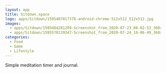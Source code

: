 ```yaml
---
layout: app
title: Sitdown.space
logo: apps/Sitdown/1595407817376-android-chrome-512x512_512x512.jpg
images:
  - apps/Sitdown/1595484281209-Screenshot_from_2020-07-23_08-02-53_368x648.jpg
  - apps/Sitdown/1595578139347-Screenshot_from_2020-07-24_10-06-49_368x648.jpg
categories:
  - Food
  - Game
  - Lifestyle
---
```


Simple meditation timer and journal.
